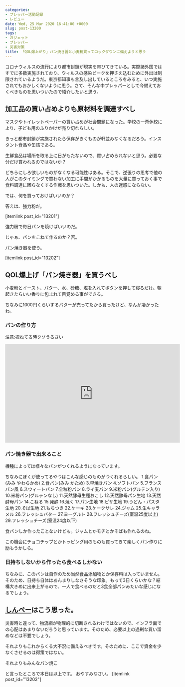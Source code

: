 ```yaml
---
categories:
- プレッパー活動記録
- レビュー
date: Wed, 25 Mar 2020 16:41:00 +0000
slug: post-13200
tags:
- ガジェット
- プレッパー
- 災害対策
title: 「QOL爆上がり」パン焼き器と小麦粉買ってロックダウンに備えようと思う
---
```


コロナウィルスの流行により都市封鎖が現実を帯びてきている。実際諸外国ではすでに多数実施されており、ウィルスの感染ピークを押さえ込むために外出は制限されているようだ。東京都知事も言及し出しているところをみると、いつ実施されてもおかしくないように思う。さて、そんな中プレッパーとして今備えておくべきものを思いついたので紹介したいと思う。

<!--more--> 

<h2>加工品の買い占めよりも原材料を調達すべし</h2>
マスクやトイレットペーパーの買い占めが社会問題になった。学校の一斉休校により、子ども用のふりかけが売り切れらしい。

きっと都市封鎖が実施されたら保存がきくものが軒並みなくなるだろう。インスタント食品や缶詰である。

生鮮食品は場所を取る上に日がもたないので、買い占められないと思う。必要な分だけ買われるのではないか？

どちらにしろ欲しいものがなくなる可能性はある。そこで、逆張りの思考で他の人がこのタイミングで買わない加工に手間がかかるものを大量に買っておく事で食料調達に困らなくする作戦を思いついた。しかも、人の迷惑にならない。

では、何を買っておけばいいのか？

答えは、強力粉だ。

[itemlink post_id="13201"]

強力粉で毎日パンを焼けばいいのだ。

じゃぁ、パンをこねて作るのか？否。

パン焼き器を使う。

[itemlink post_id="13202"]

<h2>QOL爆上げ「パン焼き器」を買うべし</h2>
小麦粉とイースト、バター、水、砂糖、塩を入れてボタンを押して寝るだけ。朝起きたらいい香りに包まれて目覚める事ができる。

ちなみに1000円くらいするバターが売ってたから買ったけど、なんか凄かったわ。

<h3>パンの作り方</h3>

注意:捏ねてる時クソうるさい

<iframe width="560" height="315" src="https://www.youtube.com/embed/i4uVJJiFkC8" frameborder="0" allow="accelerometer; autoplay; encrypted-media; gyroscope; picture-in-picture" allowfullscreen></iframe>

<h3>パン焼き器で出来ること</h3>
機種によっては様々なパンがつくれるようになっています。

ちなみにぼくが使ってるやつはこんな感じのものがつくれるらしい。
1.食パン(みみ やわらかめ)
2.食パン(みみ かため)
3.早焼きパン
4.ソフトパン
5.フランスパン風
6.スウィートパン
7.全粒粉パン
8.ライ麦パン
9.米粉パン(グルテン入り)
10.米粉パン(グルテンなし)
11.天然酵母生種おこし
12.天然酵母パン生地
13.天然酵母パン
14.こねる
15.発酵
16.焼く
17.パン生地
18.ピザ生地
19.うどん・パスタ生地
20.そば生地
21.もちつき
22.ケーキ
23.ケークサレ
24.ジャム
25.生キャラメル
26.フレッシュバター
27.ヨーグルト
28.フレッシュチーズ(室温25度以上)
29.フレッシュチーズ(室温24度以下)

食パンしか作ったことないけども。ジャムとかモチとかそばも作れるのね。

この機会にチョコチップとかトッピング用のものも買ってきて楽しくパン作りに励もうかしら。

<h3>日持ちしないから作ったら食べるしかない</h3>
ちなみに、このパンは自作のため当然食品添加物とか保存料は入っていません。そのため、日持ち自体はあんまりしなさそうな印象。もって3日くらいかな？結構大きめに出来上がるので、一人で食べるのだと3食全部パンみたいな感じになるでしょう。


<h2><a href="https://twitter.com/s_s_p_y">しんぺー</a>はこう思った。</h2>
災害時と違って、物流網が物理的に切断されるわけではないので、インフラ面での心配はあまりないだろうと思っています。そのため、必要以上の過剰な買い溜めなどは不要でしょう。

それよりもこれからくる大不況に備えるべきです。そのために、ここで資金を少なくさせるのは得策ではない。

それよりもみんなパン焼こ

と言ったところで本日は以上です。
おやすみなさい。
[itemlink post_id="13202"]